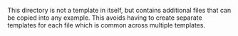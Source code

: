 This directory is not a template in itself, but contains additional
files that can be copied into any example. This avoids having to
create separate templates for each file which is common across
multiple templates.
